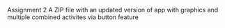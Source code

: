 Assignment 2
  A ZIP file with an updated version of app with graphics and multiple combined activites via button feature
